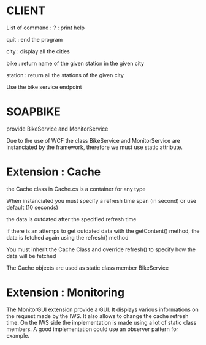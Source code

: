 # CLIENT

List of command : 
? : print help

quit : end the program

city : display all the cities

bike <city> <station> : return name of the given station in the given city

station <city> : return all the stations of the given city

Use the bike service endpoint

# SOAPBIKE

provide BikeService and MonitorService

Due to the use of WCF the class BikeService and MonitorService are instanciated by the framework, therefore we must use static attribute.
# Extension : Cache 

the Cache class in Cache.cs is a container for any type

When instanciated you must specify a refresh time span (in second) or use default (10 seconds)

the data is outdated after the specified refresh time

if there is an attemps to get outdated data with the getContent() method, the data is fetched again using the refresh() method

You must inherit the Cache Class and override refresh() to specify how the data will be fetched

The Cache objects are used as static class member BikeService

# Extension : Monitoring

The MonitorGUI extension provide a GUI. It displays various informations on the request made by the IWS. It also allows to change the cache refresh time. On the IWS side the implementation is made using a lot of static class members. A good implementation could use an observer pattern for example.

